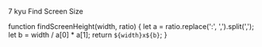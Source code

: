 7 kyu
Find Screen Size

function findScreenHeight(width, ratio) {
  let a = ratio.replace(':', ',').split(',');
 let b = width / a[0] * a[1];
  return `${width}x${b}`;
}
